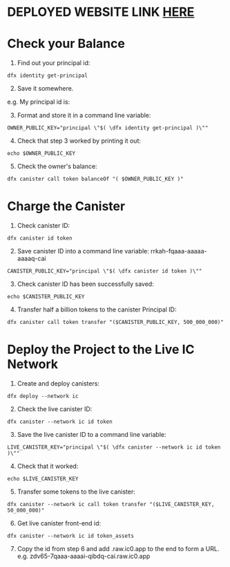# DEPLOYED WEBSITE LINK [HERE](https://rzd4d-6iaaa-aaaag-aaroa-cai.ic0.app/)

# Check your Balance

1. Find out your principal id:
```
dfx identity get-principal
```

2. Save it somewhere.

e.g. My principal id is: 

3. Format and store it in a command line variable:
```
OWNER_PUBLIC_KEY="principal \"$( \dfx identity get-principal )\""
```
4. Check that step 3 worked by printing it out:
```
echo $OWNER_PUBLIC_KEY
```
5. Check the owner's balance:
```
dfx canister call token balanceOf "( $OWNER_PUBLIC_KEY )"
```
# Charge the Canister


1. Check canister ID:
```
dfx canister id token
```
2. Save canister ID into a command line variable:
rrkah-fqaaa-aaaaa-aaaaq-cai
```
CANISTER_PUBLIC_KEY="principal \"$( \dfx canister id token )\""
```
3. Check canister ID has been successfully saved:
```
echo $CANISTER_PUBLIC_KEY
```
4. Transfer half a billion tokens to the canister Principal ID:
```
dfx canister call token transfer "($CANISTER_PUBLIC_KEY, 500_000_000)"
```

# Deploy the Project to the Live IC Network

1. Create and deploy canisters:
```
dfx deploy --network ic
```
2. Check the live canister ID:
```
dfx canister --network ic id token
```
3. Save the live canister ID to a command line variable:
```
LIVE_CANISTER_KEY="principal \"$( \dfx canister --network ic id token )\""
```
4. Check that it worked:
```
echo $LIVE_CANISTER_KEY
```
5. Transfer some tokens to the live canister:
```
dfx canister --network ic call token transfer "($LIVE_CANISTER_KEY, 50_000_000)"
```
6. Get live canister front-end id:
```
dfx canister --network ic id token_assets
```
7. Copy the id from step 6 and add .raw.ic0.app to the end to form a URL.
e.g. zdv65-7qaaa-aaaai-qibdq-cai.raw.ic0.app


